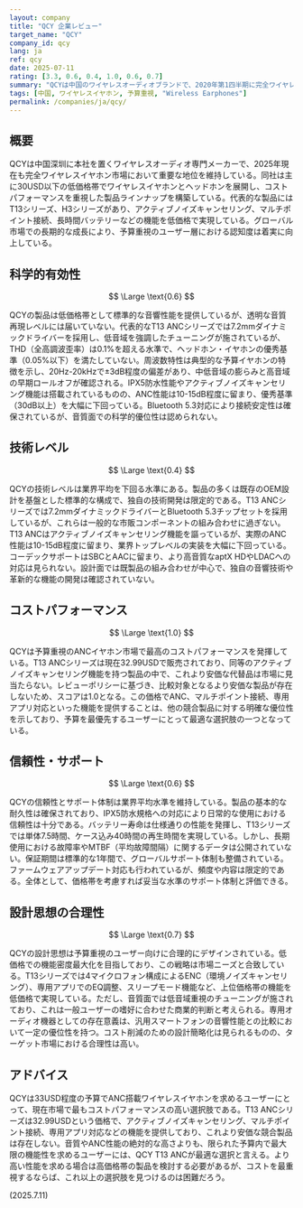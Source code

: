 ```yaml
---
layout: company
title: "QCY 企業レビュー"
target_name: "QCY"
company_id: qcy
lang: ja
ref: qcy
date: 2025-07-11
rating: [3.3, 0.6, 0.4, 1.0, 0.6, 0.7]
summary: "QCYは中国のワイヤレスオーディオブランドで、2020年第1四半期に完全ワイヤレスイヤホン市場で世界第4位のシェアを記録。低価格帯で豊富な機能を提供するものの、技術的革新性は限定的。"
tags: [中国, ワイヤレスイヤホン, 予算重視, "Wireless Earphones"]
permalink: /companies/ja/qcy/
---
```


## 概要

QCYは中国深圳に本社を置くワイヤレスオーディオ専門メーカーで、2025年現在も完全ワイヤレスイヤホン市場において重要な地位を維持している。同社は主に30USD以下の低価格帯でワイヤレスイヤホンとヘッドホンを展開し、コストパフォーマンスを重視した製品ラインナップを構築している。代表的な製品にはT13シリーズ、H3シリーズがあり、アクティブノイズキャンセリング、マルチポイント接続、長時間バッテリーなどの機能を低価格で実現している。グローバル市場での長期的な成長により、予算重視のユーザー層における認知度は着実に向上している。

## 科学的有効性

$$ \Large \text{0.6} $$

QCYの製品は低価格帯として標準的な音響性能を提供しているが、透明な音質再現レベルには届いていない。代表的なT13 ANCシリーズでは7.2mmダイナミックドライバーを採用し、低音域を強調したチューニングが施されているが、THD（全高調波歪率）は0.1%を超える水準で、ヘッドホン・イヤホンの優秀基準（0.05%以下）を満たしていない。周波数特性は典型的な予算イヤホンの特徴を示し、20Hz-20kHzで±3dB程度の偏差があり、中低音域の膨らみと高音域の早期ロールオフが確認される。IPX5防水性能やアクティブノイズキャンセリング機能は搭載されているものの、ANC性能は10-15dB程度に留まり、優秀基準（30dB以上）を大幅に下回っている。Bluetooth 5.3対応により接続安定性は確保されているが、音質面での科学的優位性は認められない。

## 技術レベル

$$ \Large \text{0.4} $$

QCYの技術レベルは業界平均を下回る水準にある。製品の多くは既存のOEM設計を基盤とした標準的な構成で、独自の技術開発は限定的である。T13 ANCシリーズでは7.2mmダイナミックドライバーとBluetooth 5.3チップセットを採用しているが、これらは一般的な市販コンポーネントの組み合わせに過ぎない。T13 ANCはアクティブノイズキャンセリング機能を謳っているが、実際のANC性能は10-15dB程度に留まり、業界トップレベルの実装を大幅に下回っている。コーデックサポートはSBCとAACに留まり、より高音質なaptX HDやLDACへの対応は見られない。設計面では既製品の組み合わせが中心で、独自の音響技術や革新的な機能の開発は確認されていない。

## コストパフォーマンス

$$ \Large \text{1.0} $$

QCYは予算重視のANCイヤホン市場で最高のコストパフォーマンスを発揮している。T13 ANCシリーズは現在32.99USDで販売されており、同等のアクティブノイズキャンセリング機能を持つ製品の中で、これより安価な代替品は市場に見当たらない。レビューポリシーに基づき、比較対象となるより安価な製品が存在しないため、スコアは1.0となる。この価格でANC、マルチポイント接続、専用アプリ対応といった機能を提供することは、他の競合製品に対する明確な優位性を示しており、予算を最優先するユーザーにとって最適な選択肢の一つとなっている。

## 信頼性・サポート

$$ \Large \text{0.6} $$

QCYの信頼性とサポート体制は業界平均水準を維持している。製品の基本的な耐久性は確保されており、IPX5防水規格への対応により日常的な使用における信頼性は十分である。バッテリー寿命は仕様通りの性能を発揮し、T13シリーズでは単体7.5時間、ケース込み40時間の再生時間を実現している。しかし、長期使用における故障率やMTBF（平均故障間隔）に関するデータは公開されていない。保証期間は標準的な1年間で、グローバルサポート体制も整備されている。ファームウェアアップデート対応も行われているが、頻度や内容は限定的である。全体として、価格帯を考慮すれば妥当な水準のサポート体制と評価できる。

## 設計思想の合理性

$$ \Large \text{0.7} $$

QCYの設計思想は予算重視のユーザー向けに合理的にデザインされている。低価格での機能密度最大化を目指しており、この戦略は市場ニーズと合致している。T13シリーズでは4マイクロフォン構成によるENC（環境ノイズキャンセリング）、専用アプリでのEQ調整、スリープモード機能など、上位価格帯の機能を低価格で実現している。ただし、音質面では低音域重視のチューニングが施されており、これは一般ユーザーの嗜好に合わせた商業的判断と考えられる。専用オーディオ機器としての存在意義は、汎用スマートフォンの音響性能との比較において一定の優位性を持つ。コスト削減のための設計簡略化は見られるものの、ターゲット市場における合理性は高い。

## アドバイス

QCYは33USD程度の予算でANC搭載ワイヤレスイヤホンを求めるユーザーにとって、現在市場で最もコストパフォーマンスの高い選択肢である。T13 ANCシリーズは32.99USDという価格で、アクティブノイズキャンセリング、マルチポイント接続、専用アプリ対応などの機能を提供しており、これより安価な競合製品は存在しない。音質やANC性能の絶対的な高さよりも、限られた予算内で最大限の機能性を求めるユーザーには、QCY T13 ANCが最適な選択と言える。より高い性能を求める場合は高価格帯の製品を検討する必要があるが、コストを最重視するならば、これ以上の選択肢を見つけるのは困難だろう。

(2025.7.11)